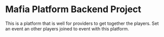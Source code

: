 # Mafia Platform Backend Project

This is a platform that is well for providers to get together the players. Set an event an other players joined to event with this platform.
